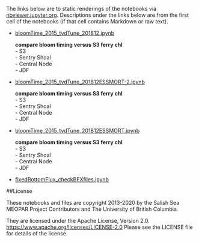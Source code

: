 The links below are to static renderings of the notebooks via
[nbviewer.jupyter.org](https://nbviewer.jupyter.org/).
Descriptions under the links below are from the first cell of the notebooks
(if that cell contains Markdown or raw text).

* [bloomTime_2015_tvdTune_201812.ipynb](https://nbviewer.jupyter.org/github/SalishSeaCast/analysis-elise-2/blob/master/notebooks/bioTuning/tvdTuning/bloomTime_2015_tvdTune_201812.ipynb)  
    
    **compare bloom timing versus S3 ferry chl**  
        - S3  
        - Sentry Shoal  
        - Central Node  
        - JDF  

* [bloomTime_2015_tvdTune_201812ESSMORT-2.ipynb](https://nbviewer.jupyter.org/github/SalishSeaCast/analysis-elise-2/blob/master/notebooks/bioTuning/tvdTuning/bloomTime_2015_tvdTune_201812ESSMORT-2.ipynb)  
    
    **compare bloom timing versus S3 ferry chl**  
        - S3  
        - Sentry Shoal  
        - Central Node  
        - JDF  

* [bloomTime_2015_tvdTune_201812ESSMORT.ipynb](https://nbviewer.jupyter.org/github/SalishSeaCast/analysis-elise-2/blob/master/notebooks/bioTuning/tvdTuning/bloomTime_2015_tvdTune_201812ESSMORT.ipynb)  
    
    **compare bloom timing versus S3 ferry chl**  
        - S3  
        - Sentry Shoal  
        - Central Node  
        - JDF  

* [fixedBottomFlux_checkBFXfiles.ipynb](https://nbviewer.jupyter.org/github/SalishSeaCast/analysis-elise-2/blob/master/notebooks/bioTuning/tvdTuning/fixedBottomFlux_checkBFXfiles.ipynb)  
    

##License

These notebooks and files are copyright 2013-2020
by the Salish Sea MEOPAR Project Contributors
and The University of British Columbia.

They are licensed under the Apache License, Version 2.0.
https://www.apache.org/licenses/LICENSE-2.0
Please see the LICENSE file for details of the license.
